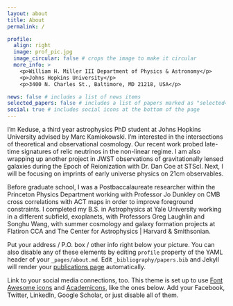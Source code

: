 ```yaml
---
layout: about
title: About
permalink: /

profile:
  align: right
  image: prof_pic.jpg
  image_circular: false # crops the image to make it circular
  more_info: >
    <p>William H. Miller III Department of Physics & Astronomy</p>
    <p>Johns Hopkins University</p>
    <p>3400 N. Charles St., Baltimore, MD 21218, USA</p>

news: false # includes a list of news items
selected_papers: false # includes a list of papers marked as "selected={true}"
social: true # includes social icons at the bottom of the page
---
```


I’m Keduse, a third year astrophysics PhD student at Johns Hopkins University advised by Marc Kamiokowski. I’m interested in the intersections of theoretical and observational cosmology. Our recent work probed late-time signatures of relic neutrinos in the non-linear regime. I am also wrapping up another project in JWST observations of gravitationally lensed galaxies during the Epoch of Reionization with Dr. Dan Coe at STScI. Next, I will be focusing on imprints of early universe physics on 21cm observables. 

Before graduate school, I was a Postbaccalaureate researcher within the Princeton Physics Department working with Professor Jo Dunkley on CMB cross correlations with ACT maps in order to improve foreground constraints. I completed my B.S. in Astrophysics at Yale University working in a different subfield, exoplanets, with Professors Greg Laughlin and Songhu Wang, with summer cosmology and galaxy formation projects at Flatiron CCA and The Center for Astrophysics | Harvard & Smithsonian. 

Put your address / P.O. box / other info right below your picture. You can also disable any of these elements by editing `profile` property of the YAML header of your `_pages/about.md`. Edit `_bibliography/papers.bib` and Jekyll will render your [publications page](/al-folio/publications/) automatically.

Link to your social media connections, too. This theme is set up to use [Font Awesome icons](https://fontawesome.com/) and [Academicons](https://jpswalsh.github.io/academicons/), like the ones below. Add your Facebook, Twitter, LinkedIn, Google Scholar, or just disable all of them.
